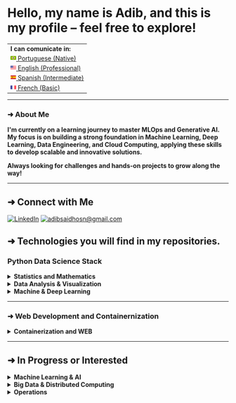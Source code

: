 # Hello, my name is Adib, and this is my profile – feel free to explore!

<table>
  <tr><td><strong> I can comunicate in: <strong></td></tr>
  <tr><td><a href="README_pt.md"><img src="imagens/br-flag.png" height="13"> Portuguese (Native)</a></td></tr>
  <tr><td><a href="README.md"><img src="imagens/us-flag.png" height="13"> English (Professional)</a></td></tr>
  <tr><td><a href="README_es.md"><img src="imagens/sp-flag.png" height="13"> Spanish (Intermediate)</a></td></tr>
  <tr><td><a href="README_fr.md"><img src="imagens/fr-flag.png" height="13"> French (Basic)</a></td></tr>
</table>


---


### ➜ About Me

**I'm currently on a learning journey to master MLOps and Generative AI. My focus is on building a strong foundation in Machine Learning, Deep Learning, Data Engineering, and Cloud Computing, applying these skills to develop scalable and innovative solutions.**

**Always looking for challenges and hands-on projects to grow along the way!**

---
## ➜ Connect with Me


[![LinkedIn](https://img.shields.io/badge/LinkedIn-%230077B5.svg?style=for-the-badge&logo=linkedin&logoColor=white)](https://www.linkedin.com/in/adibhosn/)  [![adibsaidhosn@gmail.com](https://img.shields.io/badge/adibsaidhosn@gmail.com-D14836.svg?style=for-the-badge&logo=gmail&logoColor=white)](mailto:adibsaidhosn@gmail.com)


## ➜ Technologies you will find in my repositories.

### Python Data Science Stack

<details>
  <summary><b>Statistics and Mathematics</b></summary>

  ![SymPy](https://img.shields.io/badge/SymPy-3B5526?style=for-the-badge&logo=sympy&logoColor=white)  
  ![NumPy](https://img.shields.io/badge/NumPy-013243?style=for-the-badge&logo=numpy&logoColor=white)  
  ![SciPy](https://img.shields.io/badge/SciPy-8CAAE6?style=for-the-badge&logo=scipy&logoColor=white)

</details>

<details>
  <summary><b>Data Analysis & Visualization</b></summary>

  ![Pandas](https://img.shields.io/badge/Pandas-150458?style=for-the-badge&logo=pandas&logoColor=white)  
  ![Matplotlib](https://img.shields.io/badge/Matplotlib-006400?style=for-the-badge&logoColor=white)  
  ![Seaborn](https://img.shields.io/badge/Seaborn-3776AB?style=for-the-badge&logoColor=white)  
  ![Plotly](https://img.shields.io/badge/Plotly-3F4F75?style=for-the-badge&logo=plotly&logoColor=white)  
  ![Streamlit](https://img.shields.io/badge/Streamlit-FF4B4B?style=for-the-badge&logo=streamlit&logoColor=white)  

</details>

<details>
  <summary><b>Machine & Deep Learning</b></summary>

  ![scikit-learn](https://img.shields.io/badge/scikit--learn-F7931E?style=for-the-badge&logoColor=white)  
  ![TensorFlow](https://img.shields.io/badge/TensorFlow-FF6F00?style=for-the-badge&logo=tensorflow&logoColor=white)  
  ![Keras](https://img.shields.io/badge/Keras-D00000?style=for-the-badge&logo=keras&logoColor=white)  

</details>

---

### ➜ Web Development and Containernization
<details>
  <summary><b>Containerization and WEB</b></summary>

  ![Docker](https://img.shields.io/badge/Docker-2496ED?style=for-the-badge&logo=docker&logoColor=white)
  ![FastAPI](https://img.shields.io/badge/FastAPI-009688?style=for-the-badge&logo=fastapi&logoColor=white)  
  ![Flask](https://img.shields.io/badge/Flask-000000?style=for-the-badge&logo=flask&logoColor=white)
  ![JavaScript](https://img.shields.io/badge/JavaScript-F7DF1E?style=for-the-badge&logo=javascript&logoColor=black)
</details>

---

## ➜ In Progress or Interested

<details>
  <summary><b>Machine Learning & AI</b></summary>

  ![PyTorch](https://img.shields.io/badge/PyTorch-EE4C2C?style=for-the-badge&logo=pytorch&logoColor=white)  

</details>

<details>
  <summary><b>Big Data & Distributed Computing</b></summary>

  ![Apache Spark](https://img.shields.io/badge/Apache%20Spark-E25A1C?style=for-the-badge&logo=apachespark&logoColor=white)  

</details>

<details>
  <summary><b>Operations</b></summary>

  ![Apache Airflow](https://img.shields.io/badge/Apache%20Airflow-017CEE?style=for-the-badge&logo=apacheairflow&logoColor=white)  

</details>
